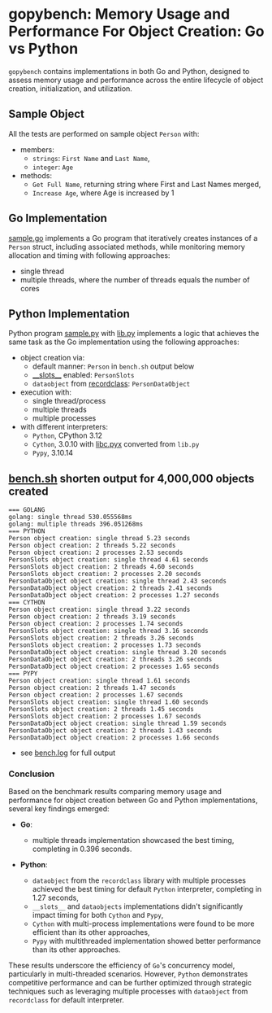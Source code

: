 # gopybench: Memory Usage and Performance For Object Creation: Go vs Python 

`gopybench` contains implementations in both Go and Python, designed to assess memory usage and performance across the entire lifecycle of object creation, initialization, and utilization.

## Sample Object
All the tests are performed on sample object `Person` with:

- members:
  - `strings`: `First Name` and `Last Name`,
  - `integer`: `Age`
- methods:
  - `Get Full Name`, returning string where First and Last Names merged,
  - `Increase Age`, where Age is increased by 1

## Go Implementation

[sample.go](sample.go) implements a Go program that iteratively creates instances of a `Person` struct, including associated methods, while monitoring memory allocation and timing with following approaches:
- single thread
- multiple threads, where the number of threads equals the number of cores


## Python Implementation

Python program [sample.py](sample.py) with [lib.py](lib.py) implements a logic that achieves the same task as the Go implementation using the following approaches:
- object creation via:
  - default manner: `Person` in `bench.sh` output below
  - [\_\_slots\_\_](https://wiki.python.org/moin/UsingSlots) enabled: `PersonSlots`
  - `dataobject` from [recordclass](https://pypi.org/project/recordclass/): `PersonDataObject`
- execution with:
  - single thread/process
  - multiple threads
  - multiple processes
- with different interpreters:
  - `Python`, CPython 3.12
  - `Cython`, 3.0.10 with [libc.pyx](libc.pyx) converted from `lib.py` 
  - `Pypy`, 3.10.14


## [bench.sh](bench.sh) shorten output for 4,000,000 objects created

```
=== GOLANG
golang: single thread 530.055568ms
golang: multiple threads 396.051268ms
=== PYTHON
Person object creation: single thread 5.23 seconds
Person object creation: 2 threads 5.22 seconds
Person object creation: 2 processes 2.53 seconds
PersonSlots object creation: single thread 4.61 seconds
PersonSlots object creation: 2 threads 4.60 seconds
PersonSlots object creation: 2 processes 2.20 seconds
PersonDataObject object creation: single thread 2.43 seconds
PersonDataObject object creation: 2 threads 2.41 seconds
PersonDataObject object creation: 2 processes 1.27 seconds
=== CYTHON
Person object creation: single thread 3.22 seconds
Person object creation: 2 threads 3.19 seconds
Person object creation: 2 processes 1.74 seconds
PersonSlots object creation: single thread 3.16 seconds
PersonSlots object creation: 2 threads 3.26 seconds
PersonSlots object creation: 2 processes 1.73 seconds
PersonDataObject object creation: single thread 3.20 seconds
PersonDataObject object creation: 2 threads 3.26 seconds
PersonDataObject object creation: 2 processes 1.65 seconds
=== PYPY
Person object creation: single thread 1.61 seconds
Person object creation: 2 threads 1.47 seconds
Person object creation: 2 processes 1.67 seconds
PersonSlots object creation: single thread 1.60 seconds
PersonSlots object creation: 2 threads 1.45 seconds
PersonSlots object creation: 2 processes 1.67 seconds
PersonDataObject object creation: single thread 1.59 seconds
PersonDataObject object creation: 2 threads 1.43 seconds
PersonDataObject object creation: 2 processes 1.66 seconds
```
- see [bench.log](bench.log) for full output


### Conclusion

Based on the benchmark results comparing memory usage and performance for object creation between Go and Python implementations, several key findings emerged:

- **Go**:
  - multiple threads implementation showcased the best timing, completing in 0.396 seconds.

- **Python**:
  - `dataobject` from the `recordclass` library with multiple processes achieved the best timing for default `Python` interpreter, completing in 1.27 seconds,
  - `__slots__` and `dataobjects` implementations didn't significantly impact timing for both `Cython` and `Pypy`,
  - `Cython` with multi-process implementations were found to be more efficient than its other approaches,
  - `Pypy` with multithreaded implementation showed better performance than its other approaches.

These results underscore the efficiency of `Go`'s concurrency model, particularly in multi-threaded scenarios. However, `Python` demonstrates competitive performance and can be further optimized through strategic techniques such as leveraging multiple processes with `dataobject` from `recordclass` for default interpreter. 



